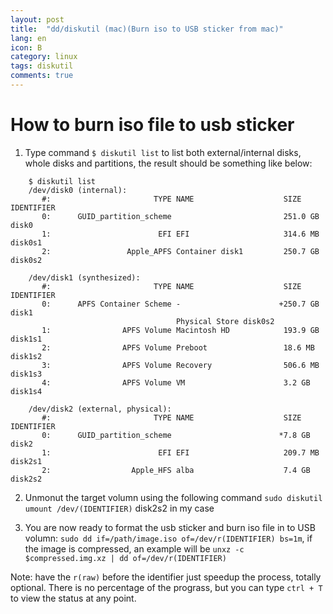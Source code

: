```yaml
---
layout: post
title:  "dd/diskutil (mac)(Burn iso to USB sticker from mac)"
lang: en
icon: B
category: linux
tags: diskutil
comments: true
---
```


# How to burn iso file to usb sticker
1. Type command `$ diskutil list` to list both external/internal disks, whole disks and partitions, the result should be something like below:
```
    $ diskutil list
    /dev/disk0 (internal):
       #:                       TYPE NAME                    SIZE       IDENTIFIER
       0:      GUID_partition_scheme                         251.0 GB   disk0
       1:                        EFI EFI                     314.6 MB   disk0s1
       2:                 Apple_APFS Container disk1         250.7 GB   disk0s2

    /dev/disk1 (synthesized):
       #:                       TYPE NAME                    SIZE       IDENTIFIER
       0:      APFS Container Scheme -                      +250.7 GB   disk1
                                     Physical Store disk0s2
       1:                APFS Volume Macintosh HD            193.9 GB   disk1s1
       2:                APFS Volume Preboot                 18.6 MB    disk1s2
       3:                APFS Volume Recovery                506.6 MB   disk1s3
       4:                APFS Volume VM                      3.2 GB     disk1s4

    /dev/disk2 (external, physical):
       #:                       TYPE NAME                    SIZE       IDENTIFIER
       0:      GUID_partition_scheme                        *7.8 GB     disk2
       1:                        EFI EFI                     209.7 MB   disk2s1
       2:                  Apple_HFS alba                    7.4 GB     disk2s2
```
2. Unmonut the target volumn using the following command
`sudo diskutil umount /dev/(IDENTIFIER)` disk2s2 in my case

3. You are now ready to format the usb sticker and burn iso file in to USB volumn:
`sudo dd if=/path/image.iso of=/dev/r(IDENTIFIER) bs=1m`, if the image is compressed, an example will be `unxz -c $compressed.img.xz | dd of=/dev/r(IDENTIFIER)`

Note: have the `r(raw)` before the identifier just speedup the process, totally optional.
There is no percentage of the prograss, but you can type `ctrl + T` to view the status at any point.
